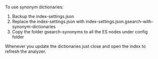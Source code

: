 To use synonym dictionaries:

1. Backup the index-settings.json
2. Replace the index-settings.json with index-settings.json.gsearch-with-synonym-dictionaries
3. Copy the folder gsearch-synonyms to all the ES nodes under config folder

Whenever you update the dictionaries just close and open the index to refresh the analyzer.

